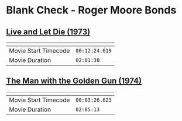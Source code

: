 Blank Check - Roger Moore Bonds
===============
[Live and Let Die (1973)](https://www.patreon.com/posts/live-and-let-die-70786419)
---------------
| <!-- -->             | <!-- -->       |
|----------------------|----------------|
| Movie Start Timecode | `00:12:24.619` |
| Movie Duration       | `02:01:38`     |

[The Man with the Golden Gun (1974)](https://www.patreon.com/posts/man-with-golden-71344190)
---------------
| <!-- -->             | <!-- -->       |
|----------------------|----------------|
| Movie Start Timecode | `00:03:26.623` |
| Movie Duration       | `02:05:13`     |
